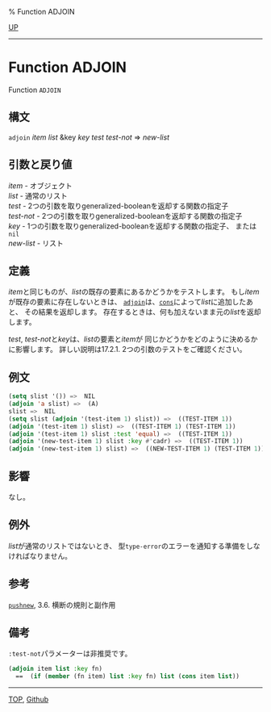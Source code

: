 % Function ADJOIN

[UP](14.2.html)  

---

# Function ADJOIN


Function `ADJOIN`


## 構文

`adjoin` *item* *list* &key *key* *test* *test-not* => *new-list*


## 引数と戻り値

*item* - オブジェクト  
*list* - 通常のリスト  
*test* - 2つの引数を取りgeneralized-booleanを返却する関数の指定子  
*test-not* - 2つの引数を取りgeneralized-booleanを返却する関数の指定子  
*key* - 1つの引数を取りgeneralized-booleanを返却する関数の指定子、
または`nil`  
*new-list* - リスト


## 定義

*item*と同じものが、*list*の既存の要素にあるかどうかをテストします。
もし*item*が既存の要素に存在しないときは、
[`adjoin`](14.2.adjoin.html)は、[`cons`](14.2.cons-function.html)によって*list*に追加したあと、
その結果を返却します。
存在するときは、何も加えないまま元の*list*を返却します。

*test*, *test-not*と*key*は、*list*の要素と*item*が
同じかどうかをどのように決めるかに影響します。
詳しい説明は17.2.1. 2つの引数のテストをご確認ください。


## 例文

```lisp
(setq slist '()) =>  NIL 
(adjoin 'a slist) =>  (A) 
slist =>  NIL 
(setq slist (adjoin '(test-item 1) slist)) =>  ((TEST-ITEM 1)) 
(adjoin '(test-item 1) slist) =>  ((TEST-ITEM 1) (TEST-ITEM 1)) 
(adjoin '(test-item 1) slist :test 'equal) =>  ((TEST-ITEM 1)) 
(adjoin '(new-test-item 1) slist :key #'cadr) =>  ((TEST-ITEM 1)) 
(adjoin '(new-test-item 1) slist) =>  ((NEW-TEST-ITEM 1) (TEST-ITEM 1)) 
```


## 影響

なし。


## 例外

*list*が通常のリストではないとき、
型`type-error`のエラーを通知する準備をしなければなりません。


## 参考

[`pushnew`](14.2.pushnew.html),
3.6. 横断の規則と副作用


## 備考

`:test-not`パラメーターは非推奨です。

```lisp
(adjoin item list :key fn)
  ==  (if (member (fn item) list :key fn) list (cons item list))
```


---
[TOP](index.html),  [Github](https://github.com/nptcl/npt-japanese)

